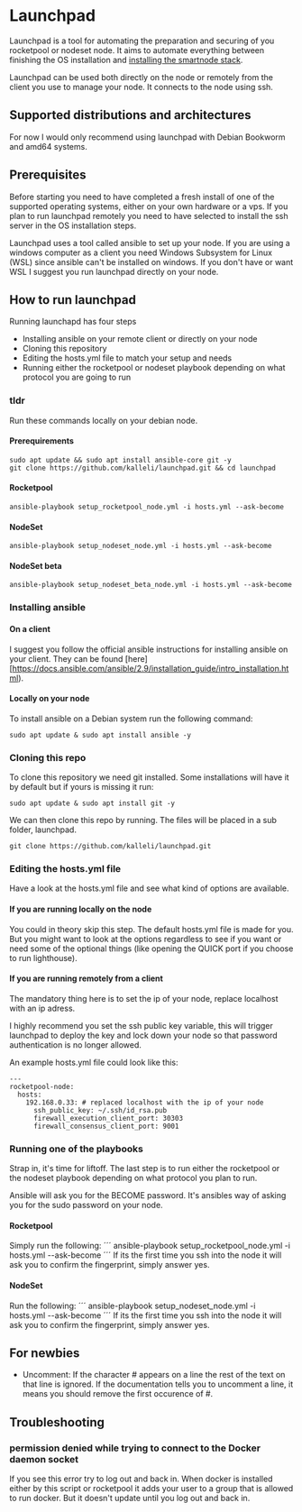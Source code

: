 # Launchpad
Launchpad is a tool for automating the preparation and securing of you rocketpool or nodeset node. It aims to automate everything between finishing the OS installation and [installing the smartnode stack](https://docs.rocketpool.net/guides/node/docker#installing-the-smartnode-stack).

Launchpad can be used both directly on the node or remotely from the client you use to manage your node. It connects to the node using ssh.

## Supported distributions and architectures
For now I would only recommend using launchpad with Debian Bookworm and amd64 systems.

## Prerequisites
Before starting you need to have completed a fresh install of one of the supported operating systems, either on your own hardware or a vps. If you plan to run launchpad remotely you need to have selected to install the ssh server in the OS installation steps.

Launchpad uses a tool called ansible to set up your node. If you are using a windows computer as a client you need Windows Subsystem for Linux (WSL) since ansible can't be installed on windows. If you don't have or want WSL I suggest you run launchpad directly on your node.

## How to run launchpad
Running launchapd has four steps
* Installing ansible on your remote client or directly on your node
* Cloning this repository
* Editing the hosts.yml file to match your setup and needs
* Running either the rocketpool or nodeset playbook depending on what protocol you are going to run

### tldr
Run these commands locally on your debian node.

#### Prerequirements
```
sudo apt update && sudo apt install ansible-core git -y
git clone https://github.com/kalleli/launchpad.git && cd launchpad
```
#### Rocketpool
```
ansible-playbook setup_rocketpool_node.yml -i hosts.yml --ask-become
```
#### NodeSet
```
ansible-playbook setup_nodeset_node.yml -i hosts.yml --ask-become
```
#### NodeSet beta
```
ansible-playbook setup_nodeset_beta_node.yml -i hosts.yml --ask-become
```

### Installing ansible
#### On a client
I suggest you follow the official ansible instructions for installing ansible on your client. They can be found [here][https://docs.ansible.com/ansible/2.9/installation_guide/intro_installation.html).

#### Locally on your node
To install ansible on a Debian system run the following command:
```
sudo apt update & sudo apt install ansible -y
```

### Cloning this repo
To clone this repository we need git installed. Some installations will have it by default but if yours is missing it run:
```
sudo apt update & sudo apt install git -y
```
We can then clone this repo by running. The files will be placed in a sub folder, launchpad.
```
git clone https://github.com/kalleli/launchpad.git
```

### Editing the hosts.yml file
Have a look at the hosts.yml file and see what kind of options are available.

#### If you are running locally on the node
You could in theory skip this step. The default hosts.yml file is made for you. But you might want to look at the options regardless to see if you want or need some of the optional things (like opening the QUICK port if you choose to run lighthouse).

#### If you are running remotely from a client
The mandatory thing here is to set the ip of your node, replace localhost with an ip adress.

I highly recommend you set the ssh public key variable, this will trigger launchpad to deploy the key and lock down your node so that password authentication is no longer allowed.

An example hosts.yml file could look like this:
```
---
rocketpool-node:
  hosts:
    192.168.0.33: # replaced localhost with the ip of your node
      ssh_public_key: ~/.ssh/id_rsa.pub
      firewall_execution_client_port: 30303
      firewall_consensus_client_port: 9001
```

### Running one of the playbooks
Strap in, it's time for liftoff. The last step is to run either the rocketpool or the nodeset playbook depending on what protocol you plan to run.

Ansible will ask you for the BECOME password. It's ansibles way of asking you for the sudo password on your node.

#### Rocketpool
Simply run the following:
´´´
ansible-playbook setup_rocketpool_node.yml -i hosts.yml --ask-become
´´´
If its the first time you ssh into the node it will ask you to confirm the fingerprint, simply answer yes.

#### NodeSet
Run the following:
´´´
ansible-playbook setup_nodeset_node.yml -i hosts.yml --ask-become
´´´
If its the first time you ssh into the node it will ask you to confirm the fingerprint, simply answer yes.

## For newbies
* Uncomment: If the character # appears on a line the rest of the text on that line is ignored. If the documentation tells you to uncomment a line, it means you should remove the first occurence of #.

## Troubleshooting

### permission denied while trying to connect to the Docker daemon socket
If you see this error try to log out and back in. When docker is installed either by this script or rocketpool it adds your user to a group that is allowed to run docker. But it doesn't update until you log out and back in.